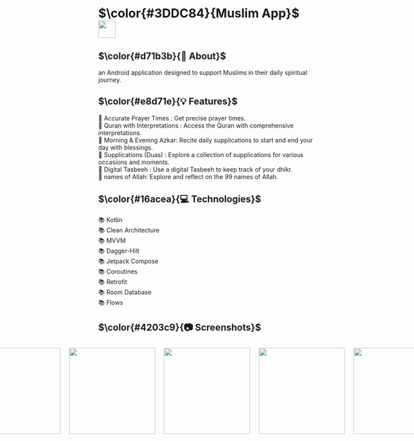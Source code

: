 # $\color{#3DDC84}{Muslim  App}$  <img height="40" src="https://user-images.githubusercontent.com/25181517/117269608-b7dcfb80-ae58-11eb-8e66-6cc8753553f0.png" />

## $\color{#d71b3b}{🚀 About}$

an Android application designed to support Muslims in their daily spiritual journey.


## $\color{#e8d71e}{💡 Features}$

🕋 Accurate Prayer Times : Get precise prayer times.
<br>
📖 Quran with Interpretations : Access the Quran with comprehensive interpretations.
<br>
📿 Morning & Evening Azkar: Recite daily supplications to start and end your day with blessings.
<br>
📜 Supplications (Duas) : Explore a collection of supplications for various occasions and moments.
<br>
🙏 Digital Tasbeeh : Use a digital Tasbeeh to keep track of your dhikr.
<br>
🙏 names of Allah: Explore and reflect on the 99 names of Allah.


## $\color{#16acea}{💻 Technologies}$
📚 Kotlin
<br>
📚 Clean Architecture
<br>
📚 MVVM
<br>
📚 Dagger-Hilt
<br>
📚 Jetpack Compose
<br>
📚 Coroutines
<br>
📚 Retrofit
<br>
📚 Room Database
<br>
📚 Flows


## $\color{#4203c9}{📷 Screenshots}$

<div style="display: flex; justify-content: center;">
  <img src="https://github.com/abdelrahmanmohamed19/Muslim/assets/61879243/d7698060-bd77-4361-8755-5117db97f540" width="200" hspace="10" vspace="10">
  <img src="https://github.com/abdelrahmanmohamed19/Muslim/assets/61879243/0a9a50f7-0041-431c-91b6-69ce96321201" width="200" hspace="10" vspace="10">
  <img src="https://github.com/abdelrahmanmohamed19/Muslim/assets/61879243/62e885f1-d983-4d34-91c1-f6830ad68cc0" width="200" hspace="10" vspace="10">
  <img src="https://github.com/abdelrahmanmohamed19/Muslim/assets/61879243/f3b244b6-256a-4106-a1a1-c2e34ef04d47" width="200" hspace="10" vspace="10">
  <img src="https://github.com/abdelrahmanmohamed19/Muslim/assets/61879243/9cf07e4e-fa7c-4c8a-8fca-cc25b6bd2019" width="200" hspace="10" vspace="10">
  <img src="https://github.com/abdelrahmanmohamed19/Muslim/assets/61879243/4b308d7a-7e3b-4e3f-a438-e2341c0b38e1" width="200" hspace="10" vspace="10">
  <img src="https://github.com/abdelrahmanmohamed19/Muslim/assets/61879243/ccc03600-7b03-42f2-b3c5-7a26f0c02fbf)" width="200" hspace="10" vspace="10">
</div>

